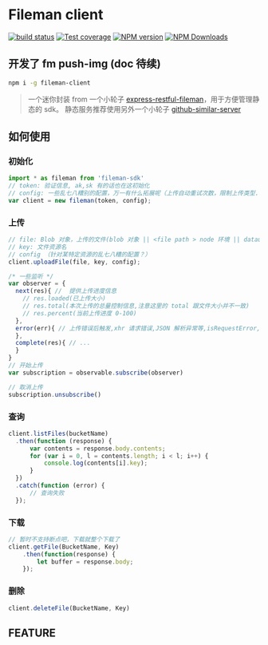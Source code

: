 # Fileman client

[![build status](https://img.shields.io/travis/big-wheel/fileman-client/master.svg?style=flat-square)](https://travis-ci.org/big-wheel/fileman-client)
[![Test coverage](https://img.shields.io/codecov/c/github/big-wheel/fileman-client.svg?style=flat-square)](https://codecov.io/github/big-wheel/fileman-client?branch=master)
[![NPM version](https://img.shields.io/npm/v/fileman-client.svg?style=flat-square)](https://www.npmjs.com/package/fileman-client)
[![NPM Downloads](https://img.shields.io/npm/dm/fileman-client.svg?style=flat-square&maxAge=43200)](https://www.npmjs.com/package/fileman-client)

## 开发了 fm push-img (doc 待续)

```bash
npm i -g fileman-client
```

> 一个迷你封装 from 一个小轮子 [express-restful-fileman](https://github.com/imcuttle/express-restful-fileman)，用于方便管理静态的 sdk。
静态服务推荐使用另外一个小轮子 [github-similar-server](https://github.com/imcuttle/github-similar-server)

## 如何使用
### 初始化
```javascript
import * as fileman from 'fileman-sdk'
// token: 验证信息, ak,sk 有的话也在这初始化
// config: 一些乱七八糟别的配置，万一有什么拓展呢（上传自动重试次数，限制上传类型..
var client = new fileman(token, config);
```

### 上传
```javascript
// file: Blob 对象，上传的文件(blob 对象 || <file path > node 环境 || dataurl ...)
// key: 文件资源名
// config （针对某特定资源的乱七八糟的配置？）
client.uploadFile(file, key, config);

/* 一些监听 */
var observer = {
  next(res){ //  提供上传进度信息
    // res.loaded(已上传大小)
    // res.total(本次上传的总量控制信息,注意这里的 total 跟文件大小并不一致)
    // res.percent(当前上传进度 0-100)
  },
  error(err){ // 上传错误后触发,xhr 请求错误,JSON 解析异常等,isRequestError,reqId,code,message
  }, 
  complete(res){ // ...
  }
}
// 开始上传
var subscription = observable.subscribe(observer)

// 取消上传
subscription.unsubscribe()
```

### 查询
```javascript
client.listFiles(bucketName)
  .then(function (response) {
      var contents = response.body.contents;
      for (var i = 0, l = contents.length; i < l; i++) {
          console.log(contents[i].key);
      }
  })
  .catch(function (error) {
      // 查询失败
  });
```

### 下载

```javascript
// 暂时不支持断点吧，下载就整个下载了
client.getFile(BucketName, Key)
    .then(function(response) {
        let buffer = response.body;
    });
```

### 删除
```javascript
client.deleteFile(BucketName, Key)
```


## FEATURE
